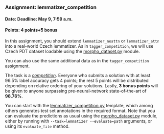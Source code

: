 ### Assignment: lemmatizer_competition
#### Date: Deadline: May 9, 7:59 a.m.
#### Points: 4 points+5 bonus

In this assignment, you should extend `lemmatizer_noattn` or `lemmatizer_attn`
into a real-world Czech lemmatizer. As in `tagger_competition`, we will use
Czech PDT dataset loadable using the [morpho_dataset.py](https://github.com/ufal/npfl114/tree/master/labs/10/morpho_dataset.py)
module.

You can also use the same additional data as in the `tagger_competition`
assignment.

The task is a [_competition_](https://ufal.mff.cuni.cz/courses/npfl114/2223-summer#competitions). Everyone who submits
a solution with at least 96.5% label accuracy gets 4 points; the rest 5 points
will be distributed depending on relative ordering of your solutions. Lastly,
**3 bonus points** will be given to anyone surpassing pre-neural-network
state-of-the-art of **98.76%**.

You can start with the
[lemmatizer_competition.py](https://github.com/ufal/npfl114/tree/master/labs/10/lemmatizer_competition.py)
template, which among others generates test set annotations in the required format. Note that
you can evaluate the predictions as usual using the [morpho_dataset.py](https://github.com/ufal/npfl114/tree/master/labs/10/morpho_dataset.py)
module, either by running with `--task=lemmatizer --evaluate=path` arguments, or using its
`evaluate_file` method.

